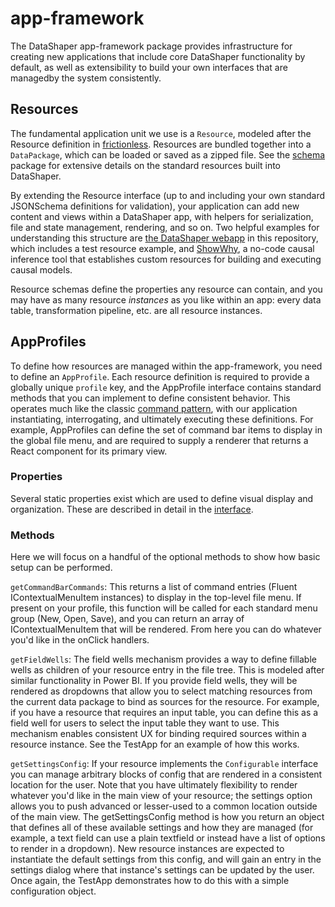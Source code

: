 # app-framework

The DataShaper app-framework package provides infrastructure for creating new applications that include core DataShaper functionality by default, as well as extensibility to build your own interfaces that are managedby the system consistently.

## Resources

The fundamental application unit we use is a `Resource`, modeled after the Resource definition in [frictionless](https://specs.frictionlessdata.io/data-resource/). Resources are bundled together into a `DataPackage`, which can be loaded or saved as a zipped file. See the [schema](../schema/) package for extensive details on the standard resources built into DataShaper.

By extending the Resource interface (up to and including your own standard JSONSchema definitions for validation), your application can add new content and views within a DataShaper app, with helpers for serialization, file and state management, rendering, and so on. Two helpful examples for understanding this structure are [the DataShaper webapp](./webapp) in this repository, which includes a test resource example, and [ShowWhy](https://specs.frictionlessdata.io/data-resource/), a no-code causal inference tool that establishes custom resources for building and executing causal models.

Resource schemas define the properties any resource can contain, and you may have as many resource _instances_ as you like within an app: every data table, transformation pipeline, etc. are all resource instances.

## AppProfiles

To define how resources are managed within the app-framework, you need to define an `AppProfile`. Each resource definition is required to provide a globally unique `profile` key, and the AppProfile interface contains standard methods that you can implement to define consistent behavior. This operates much like the classic [command pattern](https://en.wikipedia.org/wiki/Command_pattern), with our application instantiating, interrogating, and ultimately executing these definitions. For example, AppProfiles can define the set of command bar items to display in the global file menu, and are required to supply a renderer that returns a React component for its primary view.

### Properties

Several static properties exist which are used to define visual display and organization. These are described in detail in the [interface](./src/types.ts#AppProfile).

### Methods

Here we will focus on a handful of the optional methods to show how basic setup can be performed.

`getCommandBarCommands`: This returns a list of command entries (Fluent IContextualMenuItem instances) to display in the top-level file menu. If present on your profile, this function will be called for each standard menu group (New, Open, Save), and you can return an array of IContextualMenuItem that will be rendered. From here you can do whatever you'd like in the onClick handlers.

`getFieldWells`: The field wells mechanism provides a way to define fillable wells as children of your resource entry in the file tree. This is modeled after similar functionality in Power BI. If you provide field wells, they will be rendered as dropdowns that allow you to select matching resources from the current data package to bind as sources for the resource. For example, if you have a resource that requires an input table, you can define this as a field well for users to select the input table they want to use. This mechanism enables consistent UX for binding required sources within a resource instance. See the TestApp for an example of how this works.

`getSettingsConfig`: If your resource implements the `Configurable` interface you can manage arbitrary blocks of config that are rendered in a consistent location for the user. Note that you have ultimately flexibility to render whatever you'd like in the main view of your resource; the settings option allows you to push advanced or lesser-used to a common location outside of the main view. The getSettingsConfig method is how you return an object that defines all of these available settings and how they are managed (for example, a text field can use a plain textfield or instead have a list of options to render in a dropdown). New resource instances are expected to instantiate the default settings from this config, and will gain an entry in the settings dialog where that instance's settings can be updated by the user. Once again, the TestApp demonstrates how to do this with a simple configuration object.